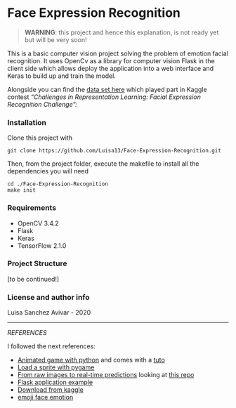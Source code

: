 # **Face Expression Recognition**

> **WARNING**: this project and hence this explanation, is not ready yet but will be very soon!

This is a basic computer vision project solving the problem of emotion facial recognition. It uses OpenCv as a library for computer vision Flask in the client side which allows deploy the application into a web interface and Keras to build up and train the model. 

Alongside you can find the [data set here](https://www.kaggle.com/c/challenges-in-representation-learning-facial-expression-recognition-challenge) which played part in Kaggle contest *“Challenges in Representation Learning: Facial Expression Recognition Challenge”:*

### Installation
Clone this project with
```
git clone https://github.com/Luisa13/Face-Expression-Recognition.git
```
Then, from the project folder, execute the makefile to install all the dependencies you will need
```
cd ./Face-Expression-Recognition
make init
```
### Requirements
* OpenCV 3.4.2
* Flask
* Keras
* TensorFlow 2.1.0

### Project Structure
[to be continued!]

### License and author info
Luisa Sanchez Avivar - 2020





---


*REFERENCES* 

I followed the next references:

* [Animated game with python](https://github.com/PubNubDevelopers/Ninja-Multiplayer-Platformer) and comes with a [tuto](https://www.pubnub.com/blog/javascript-multiplayer-game/)
* [Load a sprite with pygame](https://www.simplifiedpython.net/pygame-sprite-animation-tutorial/)
* [From raw images to real-time predictions](https://towardsdatascience.com/from-raw-images-to-real-time-predictions-with-deep-learning-ddbbda1be0e4) looking at [this repo](https://github.com/jonathanoheix/Real-Time-Face-Expression-Recognition/blob/master/Face%20expression%20recognition%20with%20Deep%20Learning.ipynb)
* [Flask application example](https://towardsdatascience.com/develop-an-interactive-drawing-recognition-app-based-on-cnn-deploy-it-with-flask-95a805de10c0)
* [Download from kaggle](https://www.kaggle.com/general/74235)
* [emoji face emotion](https://data-flair.training/blogs/create-emoji-with-deep-learning/)
